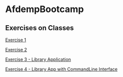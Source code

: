 # AfdempBootcamp

## Exercises on Classes

[Exercise 1](/Exercises%20on%20Classes/Exercise31)

[Exercise 2](/Exercises%20on%20Classes/Exercise32)

[Exercise 3 - Library Application](/Exercises%20on%20Classes/LibraryApp)

[Exercise 4 - Library App with CommandLine Interface](/Exercises%20on%20Classes/LibraryCli)




